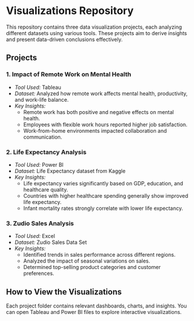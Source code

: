 # Visualizations Repository  

This repository contains three data visualization projects, each analyzing different datasets using various tools.
These projects aim to derive insights and present data-driven conclusions effectively.  

## Projects  

### 1. Impact of Remote Work on Mental Health  
- *Tool Used:* Tableau  
- *Dataset:* Analyzed how remote work affects mental health, productivity, and work-life balance.  
- *Key Insights:*  
  - Remote work has both positive and negative effects on mental health.  
  - Employees with flexible work hours reported higher job satisfaction.  
  - Work-from-home environments impacted collaboration and communication.  

### 2. Life Expectancy Analysis  
- *Tool Used:* Power BI  
- *Dataset:* Life Expectancy dataset from Kaggle  
- *Key Insights:*  
  - Life expectancy varies significantly based on GDP, education, and healthcare quality.  
  - Countries with higher healthcare spending generally show improved life expectancy.  
  - Infant mortality rates strongly correlate with lower life expectancy.  

### 3. Zudio Sales Analysis  
- *Tool Used:* Excel  
- *Dataset:* Zudio Sales Data Set  
- *Key Insights:*  
  - Identified trends in sales performance across different regions.  
  - Analyzed the impact of seasonal variations on sales.  
  - Determined top-selling product categories and customer preferences.  

## How to View the Visualizations  
Each project folder contains relevant dashboards, charts, and insights. You can open Tableau and Power BI files to explore interactive visualizations.  


